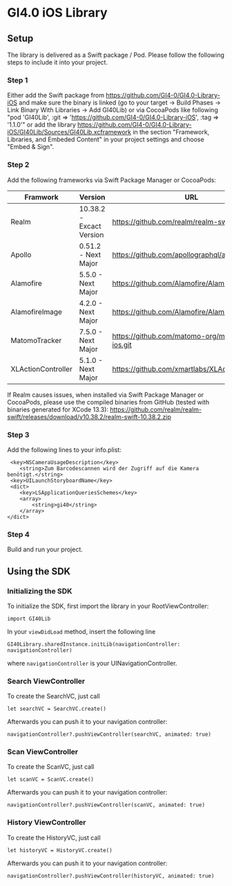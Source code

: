 # GI4.0 iOS Library

## Setup
The library is delivered as a Swift package / Pod. Please follow the following steps to include it into your project.

### Step 1
Either add the Swift package from https://github.com/GI4-0/GI4.0-Library-iOS and make sure the binary is linked (go to your target -> Build Phases -> Link Binary With Libraries -> Add GI40Lib) or via CocoaPods like following "pod 'GI40Lib', :git => 'https://github.com/GI4-0/GI4.0-Library-iOS', :tag => '1.1.0'" or add the library https://github.com/GI4-0/GI4.0-Library-iOS/GI40Lib/Sources/GI40Lib.xcframework in the section "Framework, Libraries, and Embeded Content" in your project settings and choose "Embed & Sign".

### Step 2
Add the following frameworks via Swift Package Manager or CocoaPods:

| Framwork              | Version                   | URL                                               |
| --------------------- | ------------------------- | ------------------------------------------------- |
| Realm                 | 10.38.2 - Excact Version  | https://github.com/realm/realm-swift.git          |
| Apollo                | 0.51.2 - Next Major       | https://github.com/apollographql/apollo-ios       |
| Alamofire             | 5.5.0 - Next Major        | https://github.com/Alamofire/Alamofire.git        |
| AlamofireImage        | 4.2.0 - Next Major        | https://github.com/Alamofire/AlamofireImage.git   |
| MatomoTracker         | 7.5.0 - Next Major        | https://github.com/matomo-org/matomo-sdk-ios.git  |
| XLActionController    | 5.1.0 - Next Major        | https://github.com/xmartlabs/XLActionController   |

If Realm causes issues, when installed via Swift Package Manager or CocoaPods, please use the compiled binaries from GitHub (tested with binaries generated for XCode 13.3): https://github.com/realm/realm-swift/releases/download/v10.38.2/realm-swift-10.38.2.zip

### Step 3
 Add the following lines to your info.plist:

```
 <key>NSCameraUsageDescription</key>
	<string>Zum Barcodescannen wird der Zugriff auf die Kamera benötigt.</string>
 <key>UILaunchStoryboardName</key>
 <dict>
    <key>LSApplicationQueriesSchemes</key>
    <array>
        <string>gi40</string>
    </array>
</dict>   
```

 ### Step 4
 Build and run your project.

## Using the SDK

### Initializing the SDK

To initialize the SDK, first import the library in your RootViewController:

```
import GI40Lib
```

In your ```viewDidLoad``` method, insert the following line

```
GI40Library.sharedInstance.initLib(navigationController: navigationController)
```

where  ```navigationController``` is your UINavigationController.

### Search ViewController

To create the SearchVC, just call

```
let searchVC = SearchVC.create()
```

Afterwards you can push it to your navigation controller:

```
navigationController?.pushViewController(searchVC, animated: true)
```

### Scan ViewController

To create the ScanVC, just call

```
let scanVC = ScanVC.create()
```

Afterwards you can push it to your navigation controller:

```
navigationController?.pushViewController(scanVC, animated: true)
```

### History ViewController

To create the HistoryVC, just call

```
let historyVC = HistoryVC.create()
```

Afterwards you can push it to your navigation controller:

```
navigationController?.pushViewController(historyVC, animated: true)
```
